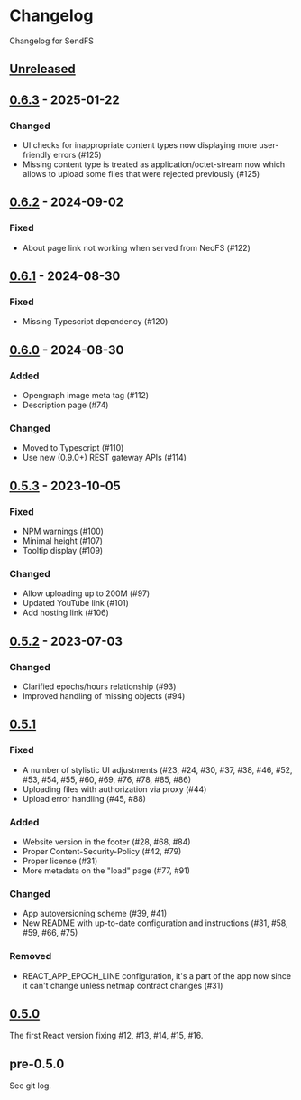 # Changelog

Changelog for SendFS

## [Unreleased]

## [0.6.3] - 2025-01-22

### Changed

- UI checks for inappropriate content types now displaying more user-friendly errors (#125)
- Missing content type is treated as application/octet-stream now which allows to upload some files that were rejected previously (#125)

## [0.6.2] - 2024-09-02

### Fixed

- About page link not working when served from NeoFS (#122)

## [0.6.1] - 2024-08-30

### Fixed

- Missing Typescript dependency (#120)

## [0.6.0] - 2024-08-30

### Added

- Opengraph image meta tag (#112)
- Description page (#74)

### Changed

- Moved to Typescript (#110)
- Use new (0.9.0+) REST gateway APIs (#114)

## [0.5.3] - 2023-10-05

### Fixed

- NPM warnings (#100)
- Minimal height (#107)
- Tooltip display (#109)

### Changed

- Allow uploading up to 200M (#97)
- Updated YouTube link (#101)
- Add hosting link (#106)

## [0.5.2] - 2023-07-03

### Changed

- Clarified epochs/hours relationship (#93)
- Improved handling of missing objects (#94)

## [0.5.1]

### Fixed

- A number of stylistic UI adjustments (#23, #24, #30, #37, #38, #46, #52, #53, #54, #55, #60, #69, #76, #78, #85, #86)
- Uploading files with authorization via proxy (#44)
- Upload error handling (#45, #88)

### Added

- Website version in the footer (#28, #68, #84)
- Proper Content-Security-Policy (#42, #79)
- Proper license (#31)
- More metadata on the "load" page (#77, #91)

### Changed

- App autoversioning scheme (#39, #41)
- New README with up-to-date configuration and instructions (#31, #58, #59, #66, #75)

### Removed

- REACT_APP_EPOCH_LINE configuration, it's a part of the app now since it can't change unless netmap contract changes (#31)

## [0.5.0]

The first React version fixing #12, #13, #14, #15, #16.

## pre-0.5.0

See git log.

[0.5.0]: https://github.com/nspcc-dev/send-fs-neo-org/compare/v0.2.6...v0.5.0
[0.5.1]: https://github.com/nspcc-dev/send-fs-neo-org/compare/v0.5.0...v0.5.1
[0.5.2]: https://github.com/nspcc-dev/send-fs-neo-org/compare/v0.5.1...v0.5.2
[0.5.3]: https://github.com/nspcc-dev/send-fs-neo-org/compare/v0.5.2...v0.5.3
[0.6.0]: https://github.com/nspcc-dev/send-fs-neo-org/compare/v0.5.3...v0.6.0
[0.6.1]: https://github.com/nspcc-dev/send-fs-neo-org/compare/v0.6.0...v0.6.1
[0.6.2]: https://github.com/nspcc-dev/send-fs-neo-org/compare/v0.6.1...v0.6.2
[0.6.3]: https://github.com/nspcc-dev/send-fs-neo-org/compare/v0.6.2...v0.6.3
[Unreleased]: https://github.com/nspcc-dev/send-fs-neo-org/compare/v0.6.3...master
